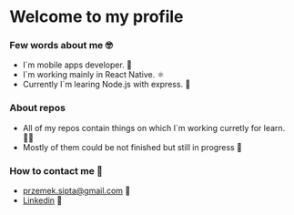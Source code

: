 # Welcome to my profile #

### Few words about me 🤓 ###
- I`m mobile apps developer. 📱
- I`m working mainly in React Native. ⚛️
- Currently I`m learing Node.js with express. 🍃

### About repos ###
- All of my repos contain things on which I`m working curretly for learn. 👨‍🎓
- Mostly of them could be not finished but still in progress 🧪

### How to contact me 📩 ###
- przemek.sipta@gmail.com 📧
- [Linkedin](https://www.linkedin.com/in/przemyslaw-sipta/) 💼
